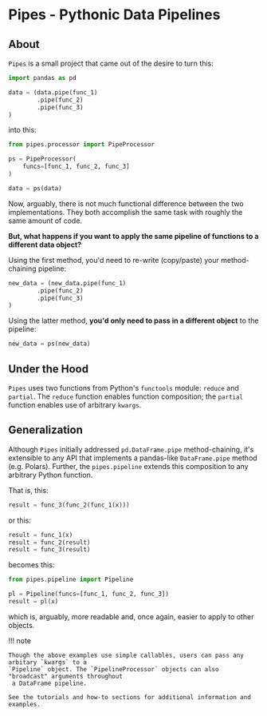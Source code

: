 # Pipes - Pythonic Data Pipelines

## About

`Pipes` is a small project that came out of the desire to turn this:

```py
import pandas as pd

data = (data.pipe(func_1)
        .pipe(func_2)
        .pipe(func_3)
)
```

into this:

```py
from pipes.processor import PipeProcessor

ps = PipeProcessor(
    funcs=[func_1, func_2, func_3]
)

data = ps(data)
```

Now, arguably, there is not much functional difference between the two implementations. They both
accomplish the same task with roughly the same amount of code. 

**But, what happens if you want to apply the same pipeline of functions to a different data
object?**

Using the first method, you'd need to re-write (copy/paste) your method-chaining pipeline:

```py
new_data = (new_data.pipe(func_1)
        .pipe(func_2)
        .pipe(func_3)
)
```

Using the latter method, **you'd only need to pass in a different object** to the pipeline:

```py
new_data = ps(new_data)
```

## Under the Hood

`Pipes` uses two functions from Python's `functools` module: `reduce` and `partial`. The `reduce`
function enables function composition; the `partial` function enables use of arbitrary `kwargs`.

## Generalization

Although `Pipes` initially addressed `pd.DataFrame.pipe` method-chaining, it's extensible to any
API that implements a pandas-like `DataFrame.pipe` method (e.g. Polars). Further, the 
`pipes.pipeline` extends this composition to any arbitrary Python function.  

That is, this:

```py
result = func_3(func_2(func_1(x)))
```

or this:

```py
result = func_1(x)
result = func_2(result)
result = func_3(result)
```

becomes this:

```py
from pipes.pipeline import Pipeline

pl = Pipeline(funcs=[func_1, func_2, func_3])
result = pl(x)
```

which is, arguably, more readable and, once again, easier to apply to other objects.

!!! note

    Though the above examples use simple callables, users can pass any arbitary `kwargs` to a
    `Pipeline` object. The `PipelineProcessor` objects can also "broadcast" arguments throughout
     a DataFrame pipeline.

    See the tutorials and how-to sections for additional information and examples.